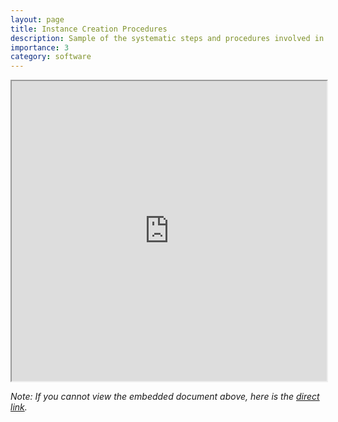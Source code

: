 ```yaml
---
layout: page
title: Instance Creation Procedures
description: Sample of the systematic steps and procedures involved in creating a new instance of an object within a generalized service
importance: 3
category: software
---
```


<iframe src="https://drive.google.com/file/d/1yueUXQlMe0gndREXCJdJCjKXEPRWTIMp/preview" width="100%" height="480px" allow="autoplay"></iframe>

_Note: If you cannot view the embedded document above, here is the [direct link](https://drive.google.com/file/d/1yueUXQlMe0gndREXCJdJCjKXEPRWTIMp/preview)._
